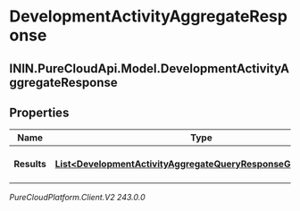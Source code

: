 # DevelopmentActivityAggregateResponse

## ININ.PureCloudApi.Model.DevelopmentActivityAggregateResponse

## Properties

|Name | Type | Description | Notes|
|------------ | ------------- | ------------- | -------------|
| **Results** | [**List&lt;DevelopmentActivityAggregateQueryResponseGroupedData&gt;**](DevelopmentActivityAggregateQueryResponseGroupedData) | The results of the query | [optional] |



_PureCloudPlatform.Client.V2 243.0.0_
